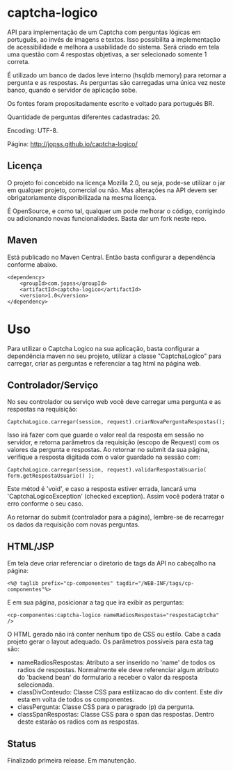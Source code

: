 captcha-logico
==============

API para implementação de um Captcha com perguntas lógicas em português, ao invés de imagens e textos. Isso possibilita a implementação de acessibilidade e melhora a usabilidade do sistema. Será criado em tela uma questão com 4 respostas objetivas, a ser selecionado somente 1 correta.

É utilizado um banco de dados leve interno (hsqldb memory) para retornar a pergunta e as respostas. As perguntas são carregadas uma única vez neste banco, quando o servidor de aplicação sobe.

Os fontes foram propositadamente escrito e voltado para português BR.

Quantidade de perguntas diferentes cadastradas: 20.

Encoding: UTF-8.

Página: http://jopss.github.io/captcha-logico/

Licença
-------

O projeto foi concebido na licença Mozilla 2.0, ou seja, pode-se utilizar o jar em qualquer projeto, comercial ou não. Mas alterações na API devem ser obrigatoriamente disponibilizada na mesma licença.

É OpenSource, e como tal, qualquer um pode melhorar o código, corrigindo ou adicionando novas funcionalidades. Basta dar um fork neste repo.

Maven
-----

Está publicado no Maven Central. Então basta configurar a dependência conforme abaixo.

	<dependency>
		<groupId>com.jopss</groupId>
		<artifactId>captcha-logico</artifactId>
		<version>1.0</version>
	</dependency>
	
Uso
===

Para utilizar o Captcha Logico na sua aplicação, basta configurar a dependência maven no seu projeto, utilizar a classe "CaptchaLogico" para carregar, criar as perguntas e referenciar a tag html na página web.

Controlador/Serviço
-------------------

No seu controlador ou serviço web você deve carregar uma pergunta e as respostas na requisição:

	CaptchaLogico.carregar(session, request).criarNovaPerguntaRespostas();

Isso irá fazer com que guarde o valor real da resposta em sessão no servidor, e retorna parâmetros da requisição (escopo de Request) com os valores da pergunta e respostas. Ao retornar no submit da sua página, verifique a resposta digitada com o valor guardado na sessão com:

	CaptchaLogico.carregar(session, request).validarRespostaUsuario( form.getRespostaUsuario() );
	
Este métod é 'void', e caso a resposta estiver errada, lancará uma 'CaptchaLogicoException' (checked exception). Assim você poderá tratar o erro conforme o seu caso.
 
Ao retornar do submit (controlador para a página), lembre-se de recarregar os dados da requisição com novas perguntas.
	
HTML/JSP
--------

Em tela deve criar referenciar o diretorio de tags da API no cabeçalho na página:

	<%@ taglib prefix="cp-componentes" tagdir="/WEB-INF/tags/cp-componentes"%>
	
E em sua página, posicionar a tag que ira exibir as perguntas:

	<cp-componentes:captcha-logico nameRadiosRespostas="respostaCaptcha" />

O HTML gerado não irá conter nenhum tipo de CSS ou estilo. Cabe a cada projeto gerar o layout adequado.
Os parâmetros possíveis para esta tag são:
	
* nameRadiosRespostas: Atributo a ser inserido no 'name' de todos os radios de respostas. Normalmente ele deve referenciar algum atributo do 'backend bean' do formulario a receber o valor da resposta selecionada.
* classDivConteudo: Classe CSS para estilizacao do div content. Este div esta em volta de todos os componentes.
* classPergunta: Classe CSS para o paragrado (p) da pergunta. 
* classSpanRespostas: Classe CSS para o span das respostas. Dentro deste estarão os radios com as respostas.

Status
------

Finalizado primeira release. Em manutenção.

